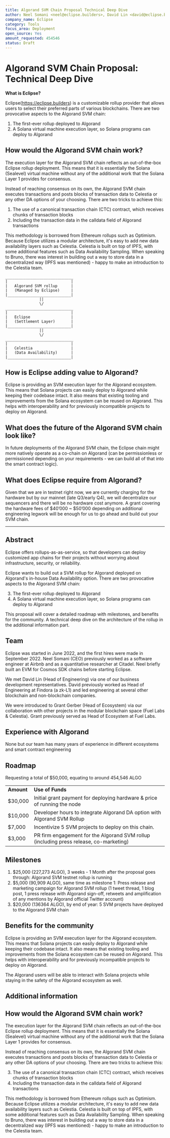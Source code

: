 ```yaml
---
title: Algorand SVM Chain Proposal Technical Deep Dive
author: Neel Somani <neel@eclipse.builders>, David Lin <david@eclipse.builders>, Grant Gerber <grant@eclipse.builders>, Veronica <veronica@eclipse.builders>, Pratham Prasoon (@PrasoonPratham)
company_name: Eclipse
category: Tools
focus_area: Deployment
open_source: Yes
amount_requested: 454546
status: Draft
---
```




# Algorand SVM Chain Proposal: Technical Deep Dive

**What is Eclipse?**

Eclipse(https://eclipse.builders) is a customizable rollup provider that allows users to select their preferred parts of various blockchains. There are two provocative aspects to the Algorand SVM chain:



1. The first-ever rollup deployed to Algorand
2. A Solana virtual machine execution layer, so Solana programs can deploy to Algorand


## How would the Algorand SVM chain work?

The execution layer for the Algorand SVM chain reflects an out-of-the-box Eclipse rollup deployment. This means that it is essentially the Solana (Sealevel) virtual machine without any of the additional work that the Solana Layer 1 provides for consensus.

Instead of reaching consensus on its own, the Algorand SVM chain executes transactions and posts blocks of transaction data to Celestia or any other DA options of your choosing. There are two tricks to achieve this: 



1. The use of a canonical transaction chain (CTC) contract, which receives chunks of transaction blocks
2. Including the transaction data in the calldata field of Algorand transactions

This methodology is borrowed from Ethereum rollups such as Optimism. Because Eclipse utilizes a modular architecture, it's easy to add new data availability layers such as Celestia. Celestia is built on top of IPFS, with some additional features such as Data Availability Sampling. When speaking to Bruno, there was interest in building out a way to store data in a decentralized way (IPFS was mentioned) - happy to make an introduction to the Celestia team. 

```
______________________________
|                            |
|   Algorand SVM rollup      |
|   (Managed by Eclipse)     |
|____________________________|
               ||
               \/
______________________________
|                            |
|   Eclipse                  |
|   (Settlement Layer)       |
|____________________________|
               ||
               \/
______________________________
|                            |
|   Celestia                 |
|   (Data Availability)      |
|____________________________|
```

## How is Eclipse adding value to Algorand?

Eclipse is providing an SVM execution layer for the Algorand ecosystem. This means that Solana projects can easily deploy to Algorand while keeping their codebase intact. It also means that existing tooling and improvements from the Solana ecosystem can be reused on Algorand. This helps with interoperability and for previously incompatible projects to deploy on Algorand. 


## What does the future of the Algorand SVM chain look like?

In future deployments of the Algorand SVM chain, the Eclipse chain might more natively operate as a co-chain on Algorand (can be permissionless or permissioned depending on your requirements - we can build all of that into the smart contract logic).


## What does Eclipse require from Algorand? 

Given that we are in testnet right now, we are currently charging for the hardware but by our mainnet (late Q3/early Q4), we will decentralize our sequencers and there will be no hardware cost anymore. A grant covering the hardware fees of $40’000 ~ $50’000 depending on additional engineering legwork will be enough for us to go ahead and build out your SVM chain. 

___________________________________________________________________________

## Abstract

Eclipse offers rollups-as-as-service, so that developers can deploy customized app chains for their projects without worrying about infrastructure, security, or reliability. 

Eclipse wants to build out a SVM rollup for Algorand deployed on Algorand's in-house Data Availability option. There are two provocative aspects to the Algorand SVM chain:



3. The first-ever rollup deployed to Algorand
4. A Solana virtual machine execution layer, so Solana programs can deploy to Algorand

This proposal will cover a detailed roadmap with milestones, and benefits for the community. A technical deep dive on the architecture of the rollup in the additional information part.

## Team

Eclipse was started in June 2022, and the first hires were made in September 2022. Neel Somani (CEO) previously worked as a software engineer at Airbnb and as a quantitative researcher at Citadel. Neel briefly built an EVM for Cosmos SDK chains before starting Eclipse.

We met David Lin (Head of Engineering) via one of our business development representatives. David previously worked as Head of Engineering at Findora (a zk-L1) and led engineering at several other blockchain and non-blockchain companies.

We were introduced to Grant Gerber (Head of Ecosystem) via our collaboration with other projects in the modular blockchain space (Fuel Labs & Celestia). Grant previously served as Head of Ecosystem at Fuel Labs. 

## Experience with Algorand

None but our team has many years of experience in different ecosystems and smart contract engineering

## Roadmap

Requesting a total of $50,000, equating to around 454,546 ALGO 


<table>
  <tr>
   <td><strong>Amount</strong>
   </td>
   <td><strong>Use of Funds</strong>
   </td>
  </tr>
  <tr>
   <td>$30,000 
   </td>
   <td>Initial grant payment for deploying hardware & price of running the node
   </td>
  </tr>
  <tr>
   <td>$10,000
   </td>
   <td>Developer hours to integrate Algorand DA option with Algorand SVM Rollup
   </td>
  </tr>
  <tr>
   <td>$7,000
   </td>
   <td>Incentivize 5 SVM projects to deploy on this chain.
   </td>
  </tr>
  <tr>
   <td>$3,000
   </td>
   <td>PR firm engagement for the Algorand SVM rollup (including press release, co-marketing)
   </td>
  </tr>
</table>




## Milestones
1. $25,000 (227,273 ALGO), 3 weeks - 1 Month after the proposal goes through: Algorand SVM testnet rollup is running
2. $5,000 (90,909 ALGO), same time as milestone 1: Press release and marketing campaign for Algorand SVM rollup (1 tweet thread, 1 blog post, 1 press release with Algorand sign-off, retweets and amplification of any mentions by Algorand official Twitter account)
3. $20,000 (136364 ALGO), by end of year: 5 SVM projects have deployed to the Algorand SVM chain

## Benefits for the community

Eclipse is providing an SVM execution layer for the Algorand ecosystem. This means that Solana projects can easily deploy to Algorand while keeping their codebase intact. It also means that existing tooling and improvements from the Solana ecosystem can be reused on Algorand. This helps with interoperability and for previously incompatible projects to deploy on Algorand. 

The Algorand users will be able to interact with Solana projects while staying in the safety of the Algorand ecosystem as well. 

## Additional information


## How would the Algorand SVM chain work?

The execution layer for the Algorand SVM chain reflects an out-of-the-box Eclipse rollup deployment. This means that it is essentially the Solana (Sealevel) virtual machine without any of the additional work that the Solana Layer 1 provides for consensus.

Instead of reaching consensus on its own, the Algorand SVM chain executes transactions and posts blocks of transaction data to Celestia or any other DA options of your choosing. There are two tricks to achieve this: 



3. The use of a canonical transaction chain (CTC) contract, which receives chunks of transaction blocks
4. Including the transaction data in the calldata field of Algorand transactions

This methodology is borrowed from Ethereum rollups such as Optimism. Because Eclipse utilizes a modular architecture, it's easy to add new data availability layers such as Celestia. Celestia is built on top of IPFS, with some additional features such as Data Availability Sampling. When speaking to Bruno, there was interest in building out a way to store data in a decentralized way (IPFS was mentioned) - happy to make an introduction to the Celestia team.
